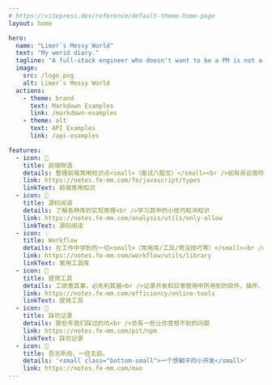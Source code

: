 ```yaml
---
# https://vitepress.dev/reference/default-theme-home-page
layout: home

hero:
  name: "Limer`s Messy World"
  text: "My werid diary."
  tagline: "A full-stack engineer who doesn't want to be a PM is not a good front-end developer. "
  image:
    src: /logo.png
    alt: Limer`s Messy World
  actions:
    - theme: brand
      text: Markdown Examples
      link: /markdown-examples
    - theme: alt
      text: API Examples
      link: /api-examples

features:
  - icon: 📖
    title: 前端物语
    details: 整理前端常用知识点<small>（面试八股文）</small><br />如有异议按你的理解为主，不接受反驳
    link: https://notes.fe-mm.com/fe/javascript/types
    linkText: 前端常用知识
  - icon: 📘
    title: 源码阅读
    details: 了解各种库的实现原理<br />学习其中的小技巧和冷知识
    link: https://notes.fe-mm.com/analysis/utils/only-allow
    linkText: 源码阅读
  - icon: 💡
    title: Workflow
    details: 在工作中学到的一切<small>（常用库/工具/奇淫技巧等）</small><br />配合 CV 大法来更好的摸鱼
    link: https://notes.fe-mm.com/workflow/utils/library
    linkText: 常用工具库
  - icon: 🧰
    title: 提效工具
    details: 工欲善其事，必先利其器<br />记录开发和日常使用中所用到的软件、插件、扩展等
    link: https://notes.fe-mm.com/efficiency/online-tools
    linkText: 提效工具
  - icon: 🐞
    title: 踩坑记录
    details: 那些年我们踩过的坑<br />总有一些让你意想不到的问题
    link: https://notes.fe-mm.com/pit/npm
    linkText: 踩坑记录
  - icon: 💯
    title: 吾志所向，一往无前。
    details: '<small class="bottom-small">一个想躺平的小开发</small>'
    link: https://notes.fe-mm.com/mao
---
```


